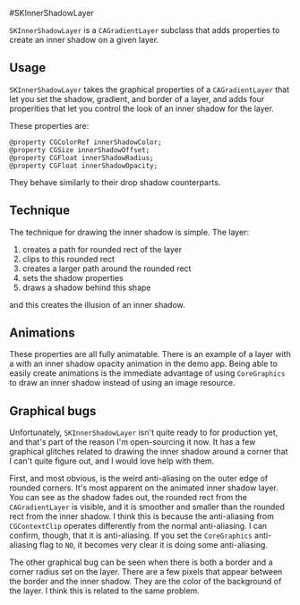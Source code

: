 #SKInnerShadowLayer

`SKInnerShadowLayer` is a `CAGradientLayer` subclass that adds properties to create an inner shadow on a given layer.

## Usage

`SKInnerShadowLayer` takes the graphical properties of a `CAGradientLayer` that let you set the shadow, gradient, and border of a layer, and adds four properities that let you control the look of an inner shadow for the layer.

These properties are:

	@property CGColorRef innerShadowColor;
	@property CGSize innerShadowOffset;
	@property CGFloat innerShadowRadius;
	@property CGFloat innerShadowOpacity;

They behave similarly to their drop shadow counterparts.

## Technique

The technique for drawing the inner shadow is simple. The layer:

1. creates a path for rounded rect of the layer
2. clips to this rounded rect
3. creates a larger path around the rounded rect
4. sets the shadow properties
5. draws a shadow behind this shape

and this creates the illusion of an inner shadow.

## Animations

These properties are all fully animatable. There is an example of a layer with a with an inner shadow opacity animation in the demo app. Being able to easily create animations is the immediate advantage of using `CoreGraphics` to draw an inner shadow instead of using an image resource.

## Graphical bugs

Unfortunately, `SKInnerShadowLayer` isn't quite ready to for production yet, and that's part of the reason I'm open-sourcing it now. It has a few graphical glitches related to drawing the inner shadow around a corner that I can't quite figure out, and I would love help with them.

First, and most obvious, is the weird anti-aliasing on the outer edge of rounded corners. It's most apparent on the animated inner shadow layer. You can see as the shadow fades out, the rounded rect from the `CAGradientLayer` is visible, and it is smoother and smaller than the rounded rect from the inner shadow. I think this is because the anti-aliasing from `CGContextClip` operates differently from the normal anti-aliasing. I can confirm, though, that it is anti-aliasing. If you set the `CoreGraphics` anti-aliasing flag to `NO`, it becomes very clear it is doing some anti-aliasing.

The other graphical bug can be seen when there is both a border and a corner radius set on the layer. There are a few pixels that appear between the border and the inner shadow. They are the color of the background of the layer. I think this is related to the same problem.